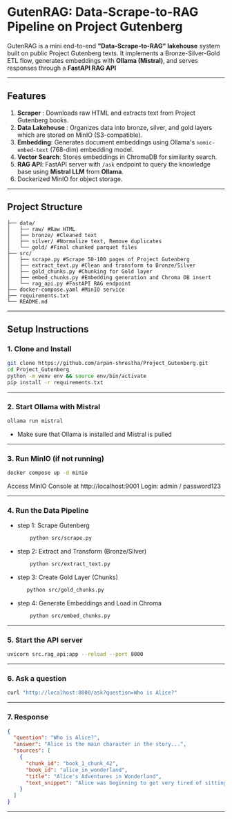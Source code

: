 # GutenRAG: Data-Scrape-to-RAG Pipeline on Project Gutenberg

GutenRAG is a mini end-to-end **"Data-Scrape-to-RAG" lakehouse** system built on public Project Gutenberg texts. It implements a Bronze-Silver-Gold ETL flow, generates embeddings with **Ollama (Mistral)**, and serves responses through a **FastAPI RAG API**

---
## Features

1. **Scraper** : Downloads raw HTML and extracts text from Project Gutenberg books.
2. **Data Lakehouse** : Organizes data into bronze, silver, and gold layers which are stored on MinIO (S3-compatible).
3. **Embedding**: Generates document embeddings using Ollama's `nomic-embed-text` (768-dim) embedding model.
4. **Vector Search**: Stores embeddings in ChromaDB for similarity search.
5. **RAG API**: FastAPI server with `/ask` endpoint to query the knowledge base using **Mistral LLM** from **Ollama**.
6. Dockerized MinIO for object storage.

---
## Project Structure
``` 
├── data/
│   ├── raw/ #Raw HTML
│   ├── bronze/ #Cleaned text
│   ├── silver/ #Normalize text, Remove duplicates
│   └── gold/ #Final chunked parquet files
├── src/
│   ├── scrape.py #Scrape 50-100 pages of Project Gutenberg
│   ├── extract_text.py #Clean and transform to Bronze/Silver
│   ├── gold_chunks.py #Chunking for Gold layer
│   ├── embed_chunks.py #Embedding generation and Chroma DB insert
│   └── rag_api.py #FastAPI RAG endpoint
├── docker-compose.yaml #MinIO service
├── requirements.txt
└── README.md
```

---

## Setup Instructions

### 1. Clone and Install

```bash
git clone https://github.com/arpan-shrestha/Project_Gutenberg.git
cd Project_Gutenberg
python -m venv env && source env/bin/activate
pip install -r requirements.txt
```
---
### 2. Start Ollama with Mistral
```bash
ollama run mistral
```
- Make sure that Ollama is installed and Mistral is pulled
---
### 3. Run MinIO (if not running)
```bash
docker compose up -d minio
```
Access MinIO Console at http://localhost:9001
Login: admin / password123

---
### 4. Run the Data Pipeline
- step 1: Scrape Gutenberg
  ```bash
      python src/scrape.py
  ```
- step 2: Extract and Transform (Bronze/Silver)
  ```bash
      python src/extract_text.py
  ```
- step 3: Create Gold Layer (Chunks)
   ```bash
      python src/gold_chunks.py
  ```
- step 4: Generate Embeddings and Load in Chroma
  ```bash
      python src/embed_chunks.py
  ```
---

### 5. Start the API server
```bash
uvicorn src.rag_api:app --reload --port 8000
```
---
### 6. Ask a question
```bash
curl "http://localhost:8000/ask?question=Who is Alice?"
```
---
### 7. Response
```json
{
  "question": "Who is Alice?",
  "answer": "Alice is the main character in the story...",
  "sources": [
    {
      "chunk_id": "book_1_chunk_42",
      "book_id": "alice_in_wonderland",
      "title": "Alice's Adventures in Wonderland",
      "text_snippet": "Alice was beginning to get very tired of sitting..."
    }
  ]
}
```
---
